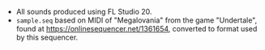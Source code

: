 - All sounds produced using FL Studio 20.
- `sample.seq` based on MIDI of "Megalovania" from the game "Undertale", found at https://onlinesequencer.net/1361654,
converted to format used by this sequencer.